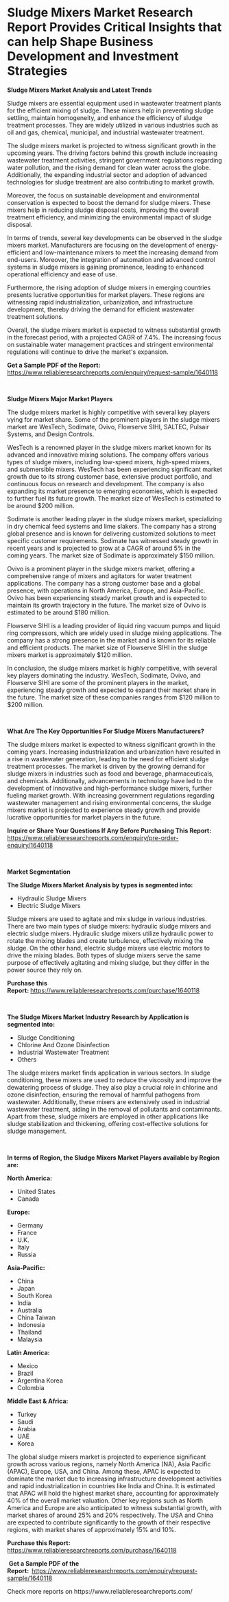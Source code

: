 <p><h1>Sludge Mixers Market Research Report Provides Critical Insights that can help Shape Business Development and Investment Strategies</h1></p><p><strong>Sludge Mixers Market Analysis and Latest Trends</strong></p>
<p><p>Sludge mixers are essential equipment used in wastewater treatment plants for the efficient mixing of sludge. These mixers help in preventing sludge settling, maintain homogeneity, and enhance the efficiency of sludge treatment processes. They are widely utilized in various industries such as oil and gas, chemical, municipal, and industrial wastewater treatment.</p><p>The sludge mixers market is projected to witness significant growth in the upcoming years. The driving factors behind this growth include increasing wastewater treatment activities, stringent government regulations regarding water pollution, and the rising demand for clean water across the globe. Additionally, the expanding industrial sector and adoption of advanced technologies for sludge treatment are also contributing to market growth.</p><p>Moreover, the focus on sustainable development and environmental conservation is expected to boost the demand for sludge mixers. These mixers help in reducing sludge disposal costs, improving the overall treatment efficiency, and minimizing the environmental impact of sludge disposal.</p><p>In terms of trends, several key developments can be observed in the sludge mixers market. Manufacturers are focusing on the development of energy-efficient and low-maintenance mixers to meet the increasing demand from end-users. Moreover, the integration of automation and advanced control systems in sludge mixers is gaining prominence, leading to enhanced operational efficiency and ease of use.</p><p>Furthermore, the rising adoption of sludge mixers in emerging countries presents lucrative opportunities for market players. These regions are witnessing rapid industrialization, urbanization, and infrastructure development, thereby driving the demand for efficient wastewater treatment solutions.</p><p>Overall, the sludge mixers market is expected to witness substantial growth in the forecast period, with a projected CAGR of 7.4%. The increasing focus on sustainable water management practices and stringent environmental regulations will continue to drive the market's expansion.</p></p>
<p><strong>Get a Sample PDF of the Report:&nbsp;</strong> <a href="https://www.reliableresearchreports.com/enquiry/request-sample/1640118">https://www.reliableresearchreports.com/enquiry/request-sample/1640118</a></p>
<p>&nbsp;</p>
<p><strong>Sludge Mixers Major Market Players</strong></p>
<p><p>The sludge mixers market is highly competitive with several key players vying for market share. Some of the prominent players in the sludge mixers market are WesTech, Sodimate, Ovivo, Flowserve SIHI, SALTEC, Pulsair Systems, and Design Controls.</p><p>WesTech is a renowned player in the sludge mixers market known for its advanced and innovative mixing solutions. The company offers various types of sludge mixers, including low-speed mixers, high-speed mixers, and submersible mixers. WesTech has been experiencing significant market growth due to its strong customer base, extensive product portfolio, and continuous focus on research and development. The company is also expanding its market presence to emerging economies, which is expected to further fuel its future growth. The market size of WesTech is estimated to be around $200 million.</p><p>Sodimate is another leading player in the sludge mixers market, specializing in dry chemical feed systems and lime slakers. The company has a strong global presence and is known for delivering customized solutions to meet specific customer requirements. Sodimate has witnessed steady growth in recent years and is projected to grow at a CAGR of around 5% in the coming years. The market size of Sodimate is approximately $150 million.</p><p>Ovivo is a prominent player in the sludge mixers market, offering a comprehensive range of mixers and agitators for water treatment applications. The company has a strong customer base and a global presence, with operations in North America, Europe, and Asia-Pacific. Ovivo has been experiencing steady market growth and is expected to maintain its growth trajectory in the future. The market size of Ovivo is estimated to be around $180 million.</p><p>Flowserve SIHI is a leading provider of liquid ring vacuum pumps and liquid ring compressors, which are widely used in sludge mixing applications. The company has a strong presence in the market and is known for its reliable and efficient products. The market size of Flowserve SIHI in the sludge mixers market is approximately $120 million.</p><p>In conclusion, the sludge mixers market is highly competitive, with several key players dominating the industry. WesTech, Sodimate, Ovivo, and Flowserve SIHI are some of the prominent players in the market, experiencing steady growth and expected to expand their market share in the future. The market size of these companies ranges from $120 million to $200 million.</p></p>
<p>&nbsp;</p>
<p><strong>What Are The Key Opportunities For Sludge Mixers Manufacturers?</strong></p>
<p><p>The sludge mixers market is expected to witness significant growth in the coming years. Increasing industrialization and urbanization have resulted in a rise in wastewater generation, leading to the need for efficient sludge treatment processes. The market is driven by the growing demand for sludge mixers in industries such as food and beverage, pharmaceuticals, and chemicals. Additionally, advancements in technology have led to the development of innovative and high-performance sludge mixers, further fueling market growth. With increasing government regulations regarding wastewater management and rising environmental concerns, the sludge mixers market is projected to experience steady growth and provide lucrative opportunities for market players in the future.</p></p>
<p><strong>Inquire or Share Your Questions If Any Before Purchasing This Report:</strong> <a href="https://www.reliableresearchreports.com/enquiry/pre-order-enquiry/1640118">https://www.reliableresearchreports.com/enquiry/pre-order-enquiry/1640118</a></p>
<p>&nbsp;</p>
<p><strong>Market Segmentation</strong></p>
<p><strong>The Sludge Mixers Market Analysis by types is segmented into:</strong></p>
<p><ul><li>Hydraulic Sludge Mixers</li><li>Electric Sludge Mixers</li></ul></p>
<p><p>Sludge mixers are used to agitate and mix sludge in various industries. There are two main types of sludge mixers: hydraulic sludge mixers and electric sludge mixers. Hydraulic sludge mixers utilize hydraulic power to rotate the mixing blades and create turbulence, effectively mixing the sludge. On the other hand, electric sludge mixers use electric motors to drive the mixing blades. Both types of sludge mixers serve the same purpose of effectively agitating and mixing sludge, but they differ in the power source they rely on.</p></p>
<p><strong>Purchase this Report:&nbsp;</strong><a href="https://www.reliableresearchreports.com/purchase/1640118">https://www.reliableresearchreports.com/purchase/1640118</a></p>
<p>&nbsp;</p>
<p><strong>The Sludge Mixers Market Industry Research by Application is segmented into:</strong></p>
<p><ul><li>Sludge Conditioning</li><li>Chlorine And Ozone Disinfection</li><li>Industrial Wastewater Treatment</li><li>Others</li></ul></p>
<p><p>The sludge mixers market finds application in various sectors. In sludge conditioning, these mixers are used to reduce the viscosity and improve the dewatering process of sludge. They also play a crucial role in chlorine and ozone disinfection, ensuring the removal of harmful pathogens from wastewater. Additionally, these mixers are extensively used in industrial wastewater treatment, aiding in the removal of pollutants and contaminants. Apart from these, sludge mixers are employed in other applications like sludge stabilization and thickening, offering cost-effective solutions for sludge management.</p></p>
<p>&nbsp;</p>
<p><strong>In terms of Region, the Sludge Mixers Market Players available by Region are:</strong></p>
<p>
    <p> <strong> North America: </strong>
        <ul>
            <li>United States</li>
            <li>Canada</li>
        </ul>
        </p> 
    <p> <strong> Europe: </strong>
        <ul>
            <li>Germany</li>
            <li>France</li>
            <li>U.K.</li>
            <li>Italy</li>
            <li>Russia</li>
        </ul>
        </p> 
    <p> <strong> Asia-Pacific: </strong>
        <ul>
            <li>China</li>
            <li>Japan</li>
            <li>South Korea</li>
            <li>India</li>
            <li>Australia</li>
            <li>China Taiwan</li>
            <li>Indonesia</li>
            <li>Thailand</li>
            <li>Malaysia</li>
        </ul>
        </p> 
    <p> <strong> Latin America: </strong>
        <ul>
            <li>Mexico</li>
            <li>Brazil</li>
            <li>Argentina Korea</li>
            <li>Colombia</li>
        </ul>
        </p> 
    <p> <strong> Middle East & Africa: </strong>
        <ul>
            <li>Turkey</li>
            <li>Saudi</li>
            <li>Arabia</li>
            <li>UAE</li>
            <li>Korea</li>
        </ul>
    </p>
    </p>
<p><p>The global sludge mixers market is projected to experience significant growth across various regions, namely North America (NA), Asia Pacific (APAC), Europe, USA, and China. Among these, APAC is expected to dominate the market due to increasing infrastructure development activities and rapid industrialization in countries like India and China. It is estimated that APAC will hold the highest market share, accounting for approximately 40% of the overall market valuation. Other key regions such as North America and Europe are also anticipated to witness substantial growth, with market shares of around 25% and 20% respectively. The USA and China are expected to contribute significantly to the growth of their respective regions, with market shares of approximately 15% and 10%.</p></p>
<p><strong>Purchase this Report: </strong><a href="https://www.reliableresearchreports.com/purchase/1640118">https://www.reliableresearchreports.com/purchase/1640118</a></p>
<p>&nbsp;<strong>Get a Sample PDF of the Report:&nbsp;&nbsp;</strong><a href="https://www.reliableresearchreports.com/enquiry/request-sample/1640118">https://www.reliableresearchreports.com/enquiry/request-sample/1640118</a></p>
<p><strong></strong></p>
<p>Check more reports on https://www.reliableresearchreports.com/</p>